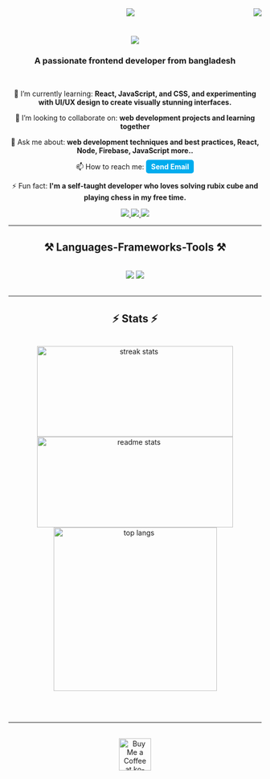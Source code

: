 
  <img  align="right" src="https://visitor-badge.laobi.icu/badge?page_id=Rakibulislam-emon.Rakibulislam-emon" />


  <div align="center">
    <img src="https://gist.githubusercontent.com/codesandtags/998ecaff2f1b1a0f1d97d6d8a93867b9/raw/0d405110fc8f9a4acfd31937a820076dea8fe46f/welcome.gif" />
  </div>

<h1 align="center">
    <img src="https://readme-typing-svg.herokuapp.com/?font=Righteous&size=35&center=true&vCenter=true&width=500&height=70&duration=4000&lines=Hi+There!+👋;+I'm+Rakibul+Islam+Emon!;" />
</h1>

<h3 align="center">A passionate frontend developer from bangladesh</h3>

<br/>

<div align="center">
 
 
 🌱  I’m currently learning: **React, JavaScript, and CSS, and experimenting with UI/UX design to create visually stunning interfaces.**
 
 👯 I’m looking to collaborate on: **web development projects and learning together**

 💬 Ask me about: **web development techniques and best practices, React, Node, Firebase, JavaScript more..**
 
 📫 How to reach me: **<a href="mailto:rakibulislamemon60@gmail.com" style="background-color: #00acee; color: white; padding: 5px 10px; border-radius: 5px; text-decoration: none;">Send Email</a>**

⚡ Fun fact: **I'm a self-taught developer who loves solving rubix cube and playing chess in my free time.**


 </div>

<div align="center"> 
  <a href="mailto:rakibulislamemon60@gmail.com
">
    <img src="https://img.shields.io/badge/Gmail-333333?style=for-the-badge&logo=gmail&logoColor=red" />
  </a>
  <a href="" ">
    <img src="https://img.shields.io/badge/LinkedIn-0077B5?style=for-the-badge&logo=linkedin&logoColor=white" " />
  </a>
  <a href="" ">
     <img src="https://img.shields.io/badge/Portfolio-FF5722?style=for-the-badge&logo=todoist&logoColor=white" target="_blank" /> <!-- sqlite, safari, google-chrome are other good icon options -->
  </a>
</div>

 <hr/>
 
<h2 align="center">⚒️ Languages-Frameworks-Tools ⚒️</h2>
<br/>
<div align="center">
    <img src="https://skillicons.dev/icons?i=react,html,css,vscode,github,figma,tailwind,git" />
    <img src="https://skillicons.dev/icons?i=nodejs,javascript,express,firebase,mongodb,nextjs" /><br>
</div>

<br/>
<hr/>

<h2 align="center">⚡ Stats ⚡</h2>
<br>
<div align=center>
  <img width=390 height=180  src="https://github-readme-streak-stats.herokuapp.com/?user=Rakibulislam-emon&count_private=true&theme=react&border_radius=10" alt="streak stats"/>
  <img width=390 height=180 src="https://github-readme-stats.vercel.app/api?username=Rakibulislam-emon&count_private=true&show_icons=true&theme=react&border_radius=10" alt="readme stats" />
  <br/>
  <img width=325 align="center" src="https://github-readme-stats.vercel.app/api/top-langs/?username=Rakibulislam-emon&hide=HTML&langs_count=8&layout=compact&theme=react&border_radius=10&exclude_repo=github-readme-stats" alt="top langs" />
</div>

<br/><br/>

<hr/>

<br/>

<div align="center">
<a href='https://ko-fi.com/V7V4RAK9C' target='_blank'><img height='64' style='border:0px;height:64px;' src='https://storage.ko-fi.com/cdn/kofi1.png?v=3' border='0' alt='Buy Me a Coffee at ko-fi.com' /></a>
</div>

<br/>
